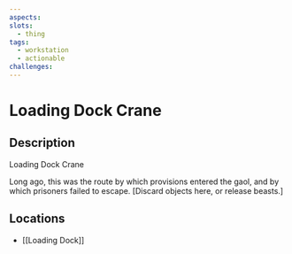 ```yaml
---
aspects: 
slots:
  - thing
tags:
  - workstation
  - actionable
challenges: 
---
```


# Loading Dock Crane

## Description
Loading Dock Crane

Long ago, this was the route by which provisions entered the gaol, and by which prisoners failed to escape. [Discard objects here, or release beasts.]
## Locations
- [[Loading Dock]]